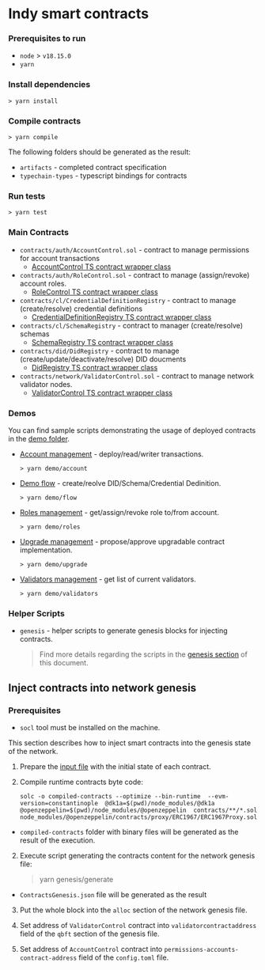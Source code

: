 # Indy smart contracts

### Prerequisites to run

*  `node` > `v18.15.0` 
* `yarn`

### Install dependencies

```
> yarn install
```

### Compile contracts

```
> yarn compile
```

The following folders should be generated as the result: 
* `artifacts` - completed contract specification
* `typechain-types` - typescript bindings for contracts

### Run tests

```
> yarn test
```

### Main Contracts

* `contracts/auth/AccountControl.sol` - contract to manage permissions for account transactions
  * [AccountControl TS contract wrapper class](./contracts-ts/AccountControl.ts)  
* `contracts/auth/RoleControl.sol` - contract to manage (assign/revoke) account roles.   
  * [RoleControl TS contract wrapper class](./contracts-ts/RoleControl.ts)
* `contracts/cl/CredentialDefinitionRegistry` - contract to manage (create/resolve) credential definitions
  * [CredentialDefinitionRegistry TS contract wrapper class](./contracts-ts/CredentialDefinitionRegistry.ts)
* `contracts/cl/SchemaRegistry` - contract to manager (create/resolve) schemas
  * [SchemaRegistry TS contract wrapper class](./contracts-ts/SchemaRegistry.ts)
* `contracts/did/DidRegistry` - contract to manage (create/update/deactivate/resolve) DID doucments
  * [DidRegistry TS contract wrapper class](./contracts-ts/DidRegistry.ts)
* `contracts/network/ValidatorControl.sol` - contract to manage network validator nodes.
  * [ValidatorControl TS contract wrapper class](./contracts-ts/ValidatorControl.ts)

### Demos

You can find sample scripts demonstrating the usage of deployed contracts in the [demo folder](./demos).
* [Account management](./demos/account-control.ts) - deploy/read/writer transactions.
    ```
    > yarn demo/account
    ```
* [Demo flow](./demos/flow.ts) - create/reolve DID/Schema/Credential Dedinition.
    ```
    > yarn demo/flow
    ```
* [Roles management](./demos/role-control.ts) - get/assign/revoke role to/from account.
    ```
    > yarn demo/roles
    ```
* [Upgrade management](./demos/upgrade-control.ts) - propose/approve upgradable contract implementation.
    ```
    > yarn demo/upgrade
    ```
* [Validators management](./demos/validator-control.ts) - get list of current validators.
    ```
    > yarn demo/validators
    ```

### Helper Scripts

* `genesis` - helper scripts to generate genesis blocks for injecting contracts.
    
    > Find more details regarding the scripts in the [genesis section](#inject-contracts-into-network-genesis) of this document.

## Inject contracts into network genesis

### Prerequisites

* `socl` tool must be installed on the machine.

This section describes how to inject smart contracts into the genesis state of the network.

1. Prepare the [input file](scripts/genesis/config.ts) with the initial state of each contract.

3. Compile runtime contracts byte code:
   ```
   solc -o compiled-contracts --optimize --bin-runtime  --evm-version=constantinople  @dk1a=$(pwd)/node_modules/@dk1a @openzeppelin=$(pwd)/node_modules/@openzeppelin  contracts/**/*.sol node_modules/@openzeppelin/contracts/proxy/ERC1967/ERC1967Proxy.sol
   ```
* `compiled-contracts` folder with binary files will be generated as the result of the execution.

2. Execute script generating the contracts content for the network genesis file:
   > yarn genesis/generate
  * `ContractsGenesis.json` file will be generated as the result

3. Put the whole block into the `alloc` section of the network genesis file.

4. Set address of `ValidatorControl` contract into `validatorcontractaddress` field of the `qbft` section of the genesis file.

5. Set address of `AccountControl` contract into `permissions-accounts-contract-address` field of the `config.toml` file.
